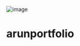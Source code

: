 



![image](https://github.com/user-attachments/assets/e57a7e65-bea7-42ac-bb29-8f9895536fcf)




# arunportfolio
